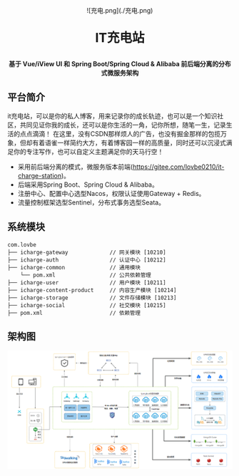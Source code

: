 <p align="center">
	![充电.png](./充电.png)
</p>
<h1 align="center" style="margin: 30px 0 30px; font-weight: bold;">IT充电站</h1>
<h4 align="center">基于 Vue/iView UI 和 Spring Boot/Spring Cloud & Alibaba 前后端分离的分布式微服务架构</h4>


## 平台简介

it充电站，可以是你的私人博客，用来记录你的成长轨迹，也可以是一个知识社区，共同见证你我的成长，还可以是你生活的一角，记你所想，随笔一生，记录生活的点点滴滴！
在这里，没有CSDN那样烦人的广告，也没有掘金那样的包揽万象，但却有着语雀一样简约大方，有着博客园一样的高质量，同时还可以沉浸式满足你的专注写作，也可以自定义主题满足你的天马行空！

* 采用前后端分离的模式，微服务版本前端(https://gitee.com/lovbe0210/it-charge-station)。
* 后端采用Spring Boot、Spring Cloud & Alibaba。
* 注册中心、配置中心选型Nacos，权限认证使用Gateway + Redis。
* 流量控制框架选型Sentinel，分布式事务选型Seata。

## 系统模块

~~~
com.lovbe     
├── icharge-gateway             // 网关模块 [10210]
├── icharge-auth                // 认证中心 [10212]
├── icharge-common              // 通用模块
    └── pom.xml                 // 公共依赖管理
├── icharge-user                // 用户模块 [10211]
├── icharge-content-product     // 内容生产模块 [10214]
├── icharge-storage             // 文件存储模块 [10213]
├── icharge-social              // 社交模块 [10215]
├── pom.xml                     // 依赖管理
~~~

## 架构图

![技术结构](./技术架构图.png)
